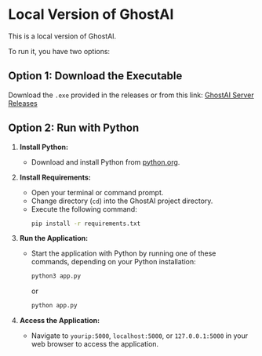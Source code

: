 # Local Version of GhostAI

This is a local version of GhostAI.

To run it, you have two options:

## Option 1: Download the Executable
Download the `.exe` provided in the releases or from this link: [GhostAI Server Releases](https://github.com/The-UnknownHacker/GhostAI-Server/releases)

## Option 2: Run with Python

1. **Install Python:**
   - Download and install Python from [python.org](https://python.org).

2. **Install Requirements:**
   - Open your terminal or command prompt.
   - Change directory (`cd`) into the GhostAI project directory.
   - Execute the following command:
     ```bash
     pip install -r requirements.txt
     ```

3. **Run the Application:**
   - Start the application with Python by running one of these commands, depending on your Python installation:
     ```bash
     python3 app.py
     ```
     or
     ```bash
     python app.py
     ```

4. **Access the Application:**
   - Navigate to `yourip:5000`, `localhost:5000`, or `127.0.0.1:5000` in your web browser to access the application.
